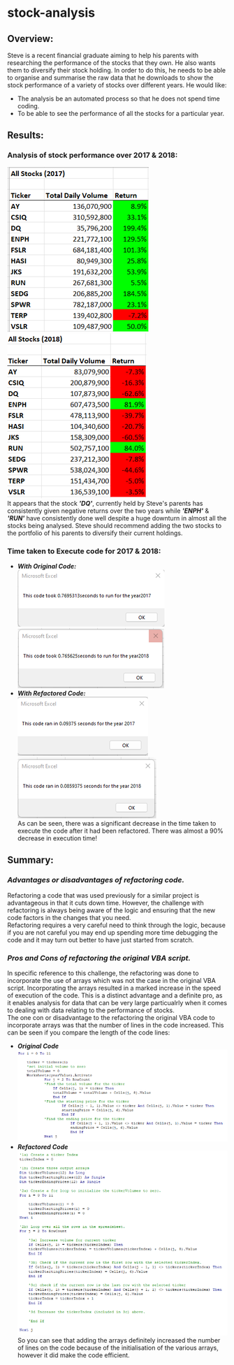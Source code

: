 # stock-analysis
## Overview:
Steve is a recent financial graduate aiming to help his parents with researching the performance of the stocks that they own. He also wants them to diversify their stock holding. In order to do this, he needs to be able to organise and summarise the raw data that he downloads to show the stock performance of a variety of stocks over different years. He would like:<br>
- The analysis be an automated process so that he does not spend time coding.<br>
- To be able to see the performance of all the stocks for a particular year.
## Results: 
### Analysis of stock performance over 2017 & 2018:
![Results of Analysis for 2017](https://github.com/lallben/stock-analysis/blob/main/Resources/stock_analysis_2017.png)
![Results of Analysis for 2018](https://github.com/lallben/stock-analysis/blob/main/Resources/stock_analysis_2018.png)<br>
It appears that the stock ***'DQ'***, currently held by Steve's parents has consistently given negative returns over the two years while ***'ENPH'*** & ***'RUN'*** have consistently done well despite a huge downturn in almost all the stocks being analysed. Steve should recommend adding the two stocks to the portfolio of his parents to diversify their current holdings.
### Time taken to Execute code for 2017 & 2018:
- ***With Original Code:***<br>
![Execution time for original code](https://github.com/lallben/stock-analysis/blob/main/Resources/original_code_time_2017.png)
![Execution time for original code](https://github.com/lallben/stock-analysis/blob/main/Resources/original_code_time_2018.png) <br>
- ***With Refactored Code:***<br>
![Execution time for refactored code](https://github.com/lallben/stock-analysis/blob/main/Resources/VBA_Challenge_2017.png)
![Execution time for refactored code](https://github.com/lallben/stock-analysis/blob/main/Resources/VBA_Challenge_2018.png)<br>
As can be seen, there was a significant decrease in the time taken to execute the code after it had been refactored. There was almost a 90% decrease in execution time!<br>
## Summary:
### <i> Advantages or disadvantages of refactoring code.</i>
Refactoring a code that was used previously for a similar project is advantageous in that it cuts down time. However, the challenge with refactoring is always being aware of the logic and ensuring that the new code factors in the changes that you need.<br> Refactoring requires a very careful need to think through the logic, because if you are not careful you may end up spending more time debugging the code and it may turn out better to have just started from scratch.<br>
### <i> Pros and Cons of refactoring the original VBA script.</i>
In specific reference to this challenge, the refactoring was done to incorporate the use of arrays which was not the case in the original VBA script. Incorporating the arrays resulted in a marked increase in the speed of execution of the code. This is a distinct advantage and a definite pro, as it enables analysis for data that can be very large particualrly when it comes to dealing with data relating to the performance of stocks.<br>
The one con or disadvantage to the refactoring the original VBA code to incorporate arrays was that the number of lines in the code increased. This can be seen if you compare the length of the code lines:
- ***Original Code***<br>
![Original code for calculations only](https://github.com/lallben/stock-analysis/blob/main/Resources/original_code_lines.png)<br>
- ***Refactored Code***<br>
![Refactored code for calculations only](https://github.com/lallben/stock-analysis/blob/main/Resources/refactored_code_lines.png)<br>
So you can see that adding the arrays definitely increased the number of lines on the code because of the initialisation of the various arrays, however it did make the code efficient.
